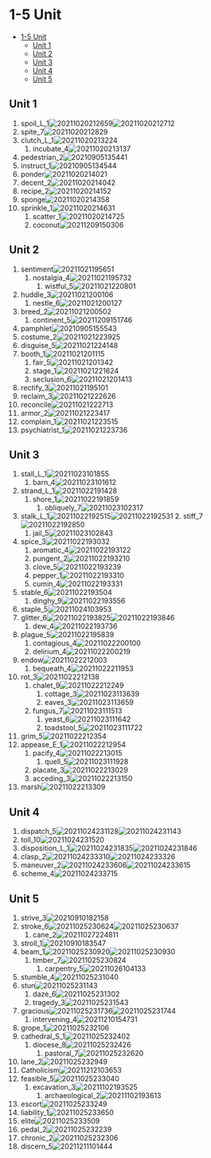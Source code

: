 # 1-5 Unit

- [1-5 Unit](#1-5-unit)
  - [Unit 1](#unit-1)
  - [Unit 2](#unit-2)
  - [Unit 3](#unit-3)
  - [Unit 4](#unit-4)
  - [Unit 5](#unit-5)

## Unit 1

1. spoil_L_1![20211020212659](https://raw.githubusercontent.com/Logible/Image/main/note_image/20211020212659.png)![20211020212712](https://raw.githubusercontent.com/Logible/Image/main/note_image/20211020212712.png)
2. spite_7![20211020212829](https://raw.githubusercontent.com/Logible/Image/main/note_image/20211020212829.png)
3. clutch_L_1![20211020213224](https://raw.githubusercontent.com/Logible/Image/main/note_image/20211020213224.png)
   1. incubate_4![20211020213137](https://raw.githubusercontent.com/Logible/Image/main/note_image/20211020213137.png)
4. pedestrian_2![20210905135441](https://raw.githubusercontent.com/Logible/Image/main/note_image/20210905135441.png)
5. instruct_1![20210905134544](https://raw.githubusercontent.com/Logible/Image/main/note_image/20210905134544.png)
6. ponder![20211020214021](https://raw.githubusercontent.com/Logible/Image/main/note_image/20211020214021.png)
7. decent_2![20211020214042](https://raw.githubusercontent.com/Logible/Image/main/note_image/20211020214042.png)
8. recipe_2![20211020214152](https://raw.githubusercontent.com/Logible/Image/main/note_image/20211020214152.png)
9. sponge![20211020214358](https://raw.githubusercontent.com/Logible/Image/main/note_image/20211020214358.png)
10. sprinkle_1![20211020214631](https://raw.githubusercontent.com/Logible/Image/main/note_image/20211020214631.png)
    1. scatter_1![20211020214725](https://raw.githubusercontent.com/Logible/Image/main/note_image/20211020214725.png)
    2. coconut![20211209150306](https://raw.githubusercontent.com/Logible/Image/main/note_image/20211209150306.png)

## Unit 2

1. sentiment![20211021195651](https://raw.githubusercontent.com/Logible/Image/main/note_image/20211021195651.png)
   1. nostalgia_4![20211021195732](https://raw.githubusercontent.com/Logible/Image/main/note_image/20211021195732.png)
      1. wistful_5![20211021220801](https://raw.githubusercontent.com/Logible/Image/main/note_image/20211021220801.png)
2. huddle_3![20211021200106](https://raw.githubusercontent.com/Logible/Image/main/note_image/20211021200106.png)
   1. nestle_6![20211021200127](https://raw.githubusercontent.com/Logible/Image/main/note_image/20211021200127.png)
3. breed_2![20211021200502](https://raw.githubusercontent.com/Logible/Image/main/note_image/20211021200502.png)
   1. continent_5![20211209151746](https://raw.githubusercontent.com/Logible/Image/main/note_image/20211209151746.png)
4. pamphlet![20210905155543](https://raw.githubusercontent.com/Logible/Image/main/note_image/20210905155543.png)
5. costume_2![20211021223925](https://raw.githubusercontent.com/Logible/Image/main/note_image/20211021223925.png)
6. disguise_5![20211021224148](https://raw.githubusercontent.com/Logible/Image/main/note_image/20211021224148.png)
7. booth_1![20211021201115](https://raw.githubusercontent.com/Logible/Image/main/note_image/20211021201115.png)
   1. fair_5![20211021201342](https://raw.githubusercontent.com/Logible/Image/main/note_image/20211021201342.png)
   2. stage_1![20211021221624](https://raw.githubusercontent.com/Logible/Image/main/note_image/20211021221624.png)
   3. seclusion_6![20211021201413](https://raw.githubusercontent.com/Logible/Image/main/note_image/20211021201413.png)
8. rectify_3![20211021195101](https://raw.githubusercontent.com/Logible/Image/main/note_image/20211021195101.png)
9. reclaim_3![20211021222626](https://raw.githubusercontent.com/Logible/Image/main/note_image/20211021222626.png)
10. reconcile![20211021222713](https://raw.githubusercontent.com/Logible/Image/main/note_image/20211021222713.png)
11. armor_2![20211021223417](https://raw.githubusercontent.com/Logible/Image/main/note_image/20211021223417.png)
12. complain_1![20211021223515](https://raw.githubusercontent.com/Logible/Image/main/note_image/20211021223515.png)
13. psychiatrist_1![20211021223736](https://raw.githubusercontent.com/Logible/Image/main/note_image/20211021223736.png)

## Unit 3

1. stall_L_1![20211023101855](https://raw.githubusercontent.com/Logible/Image/main/note_image/20211023101855.png)
   1. barn_4![20211023101612](https://raw.githubusercontent.com/Logible/Image/main/note_image/20211023101612.png)
2. strand_L_1![20211022191428](https://raw.githubusercontent.com/Logible/Image/main/note_image/20211022191428.png)
   1. shore_1![20211022191859](https://raw.githubusercontent.com/Logible/Image/main/note_image/20211022191859.png)
      1. obliquely_7![20211023102317](https://raw.githubusercontent.com/Logible/Image/main/note_image/20211023102317.png)
3. stalk_L_1![20211022192515](https://raw.githubusercontent.com/Logible/Image/main/note_image/20211022192515.png)![20211022192531](https://raw.githubusercontent.com/Logible/Image/main/note_image/20211022192531.png)
   2. stiff_7![20211022192850](https://raw.githubusercontent.com/Logible/Image/main/note_image/20211022192850.png)
      1. jail_5![20211023102843](https://raw.githubusercontent.com/Logible/Image/main/note_image/20211023102843.png)
4. spice_3![20211022193032](https://raw.githubusercontent.com/Logible/Image/main/note_image/20211022193032.png)
   1. aromatic_4![20211022193122](https://raw.githubusercontent.com/Logible/Image/main/note_image/20211022193122.png)
   2. pungent_2![20211022193210](https://raw.githubusercontent.com/Logible/Image/main/note_image/20211022193210.png)
   3. clove_5![20211022193239](https://raw.githubusercontent.com/Logible/Image/main/note_image/20211022193239.png)
   4. pepper_1![20211022193310](https://raw.githubusercontent.com/Logible/Image/main/note_image/20211022193310.png)
   5. cumin_4![20211022193331](https://raw.githubusercontent.com/Logible/Image/main/note_image/20211022193331.png)
5. stable_6![20211022193504](https://raw.githubusercontent.com/Logible/Image/main/note_image/20211022193504.png)
   1. dinghy_9![20211022193556](https://raw.githubusercontent.com/Logible/Image/main/note_image/20211022193556.png)
6. staple_5![20211024103953](https://raw.githubusercontent.com/Logible/Image/main/note_image/20211024103953.png)
7. glitter_6![20211022193825](https://raw.githubusercontent.com/Logible/Image/main/note_image/20211022193825.png)![20211022193846](https://raw.githubusercontent.com/Logible/Image/main/note_image/20211022193846.png)
   1. dew_4![20211022193736](https://raw.githubusercontent.com/Logible/Image/main/note_image/20211022193736.png)
8. plague_5![20211022195839](https://raw.githubusercontent.com/Logible/Image/main/note_image/20211022195839.png)
   1. contagious_4![20211022200100](https://raw.githubusercontent.com/Logible/Image/main/note_image/20211022200100.png)
   2. delirium_4![20211022200219](https://raw.githubusercontent.com/Logible/Image/main/note_image/20211022200219.png)
9. endow![20211022212003](https://raw.githubusercontent.com/Logible/Image/main/note_image/20211022212003.png)
   1. bequeath_4![20211022211953](https://raw.githubusercontent.com/Logible/Image/main/note_image/20211022211953.png)
10. rot_3![20211022212138](https://raw.githubusercontent.com/Logible/Image/main/note_image/20211022212138.png)
    1. chalet_9![20211022212249](https://raw.githubusercontent.com/Logible/Image/main/note_image/20211022212249.png)
       1. cottage_3![20211023113639](https://raw.githubusercontent.com/Logible/Image/main/note_image/20211023113639.png)
       2. eaves_3![20211023113659](https://raw.githubusercontent.com/Logible/Image/main/note_image/20211023113659.png)
    2. fungus_7![20211023111513](https://raw.githubusercontent.com/Logible/Image/main/note_image/20211023111513.png)
       1. yeast_6![20211023111642](https://raw.githubusercontent.com/Logible/Image/main/note_image/20211023111642.png)
       2. toadstool_5![20211023111722](https://raw.githubusercontent.com/Logible/Image/main/note_image/20211023111722.png)
11. grim_5![20211022212354](https://raw.githubusercontent.com/Logible/Image/main/note_image/20211022212354.png)
12. appease_E_1![20211022212954](https://raw.githubusercontent.com/Logible/Image/main/note_image/20211022212954.png)
    1. pacify_4![20211022213015](https://raw.githubusercontent.com/Logible/Image/main/note_image/20211022213015.png)
       1. quell_5![20211023111928](https://raw.githubusercontent.com/Logible/Image/main/note_image/20211023111928.png)
    2. placate_3![20211022213029](https://raw.githubusercontent.com/Logible/Image/main/note_image/20211022213029.png)
    3. acceding_3![20211022213150](https://raw.githubusercontent.com/Logible/Image/main/note_image/20211022213150.png)
13. marsh![20211022213309](https://raw.githubusercontent.com/Logible/Image/main/note_image/20211022213309.png)

## Unit 4

1. dispatch_5![20211024231128](https://raw.githubusercontent.com/Logible/Image/main/note_image/20211024231128.png)![20211024231143](https://raw.githubusercontent.com/Logible/Image/main/note_image/20211024231143.png)
2. toll_10![20211024231520](https://raw.githubusercontent.com/Logible/Image/main/note_image/20211024231520.png)
3. disposition_L_1![20211024231835](https://raw.githubusercontent.com/Logible/Image/main/note_image/20211024231835.png)![20211024231846](https://raw.githubusercontent.com/Logible/Image/main/note_image/20211024231846.png)
4. clasp_2![20211024233310](https://raw.githubusercontent.com/Logible/Image/main/note_image/20211024233310.png)![20211024233326](https://raw.githubusercontent.com/Logible/Image/main/note_image/20211024233326.png)
5. maneuver_2![20211024233606](https://raw.githubusercontent.com/Logible/Image/main/note_image/20211024233606.png)![20211024233615](https://raw.githubusercontent.com/Logible/Image/main/note_image/20211024233615.png)
6. scheme_4![20211024233715](https://raw.githubusercontent.com/Logible/Image/main/note_image/20211024233715.png)

## Unit 5

1. strive_3![20210910182158](https://raw.githubusercontent.com/Logible/Image/main/note_image/20210910182158.png)
2. stroke_6![20211025230624](https://raw.githubusercontent.com/Logible/Image/main/note_image/20211025230624.png)![20211025230637](https://raw.githubusercontent.com/Logible/Image/main/note_image/20211025230637.png)
   1. cane_2![20211027224811](https://raw.githubusercontent.com/Logible/Image/main/note_image/20211027224811.png)
3. stroll_1![20210910183547](https://raw.githubusercontent.com/Logible/Image/main/note_image/20210910183547.png)
4. beam_1![20211025230920](https://raw.githubusercontent.com/Logible/Image/main/note_image/20211025230920.png)![20211025230930](https://raw.githubusercontent.com/Logible/Image/main/note_image/20211025230930.png)
   1. timber_7![20211025230824](https://raw.githubusercontent.com/Logible/Image/main/note_image/20211025230824.png)
      1. carpentry_5![20211026104133](https://raw.githubusercontent.com/Logible/Image/main/note_image/20211026104133.png)
5. stumble_4![20211025231040](https://raw.githubusercontent.com/Logible/Image/main/note_image/20211025231040.png)
6. stun![20211025231143](https://raw.githubusercontent.com/Logible/Image/main/note_image/20211025231143.png)
   1. daze_6![20211025231302](https://raw.githubusercontent.com/Logible/Image/main/note_image/20211025231302.png)
   2. tragedy_3![20211025231543](https://raw.githubusercontent.com/Logible/Image/main/note_image/20211025231543.png)
7. gracious![20211025231736](https://raw.githubusercontent.com/Logible/Image/main/note_image/20211025231736.png)![20211025231744](https://raw.githubusercontent.com/Logible/Image/main/note_image/20211025231744.png)
   1. intervening_4![20211210154731](https://raw.githubusercontent.com/Logible/Image/main/note_image/20211210154731.png)
8. grope_1![20211025232106](https://raw.githubusercontent.com/Logible/Image/main/note_image/20211025232106.png)
9. cathedral_S_1![20211025232402](https://raw.githubusercontent.com/Logible/Image/main/note_image/20211025232402.png)
   1. diocese_8![20211025232426](https://raw.githubusercontent.com/Logible/Image/main/note_image/20211025232426.png)
      1. pastoral_7![20211025232620](https://raw.githubusercontent.com/Logible/Image/main/note_image/20211025232620.png)
10. lane_2![20211025232949](https://raw.githubusercontent.com/Logible/Image/main/note_image/20211025232949.png)
11. Catholicism![20211212103653](https://raw.githubusercontent.com/Logible/Image/main/note_image/20211212103653.png)
12. feasible_5![20211025233040](https://raw.githubusercontent.com/Logible/Image/main/note_image/20211025233040.png)
    1. excavation_3![20211102193525](https://raw.githubusercontent.com/Logible/Image/main/note_image/20211102193525.png)
       1. archaeological_2![20211102193613](https://raw.githubusercontent.com/Logible/Image/main/note_image/20211102193613.png)
13. escort![20211025233249](https://raw.githubusercontent.com/Logible/Image/main/note_image/20211025233249.png)
14. liability_1![20211025233650](https://raw.githubusercontent.com/Logible/Image/main/note_image/20211025233650.png)
15. elite![20211025233509](https://raw.githubusercontent.com/Logible/Image/main/note_image/20211025233509.png)
16. pedal_2![20211025232239](https://raw.githubusercontent.com/Logible/Image/main/note_image/20211025232239.png)
17. chronic_2![20211025232306](https://raw.githubusercontent.com/Logible/Image/main/note_image/20211025232306.png)
18. discern_5![20211211101444](https://raw.githubusercontent.com/Logible/Image/main/note_image/20211211101444.png)
